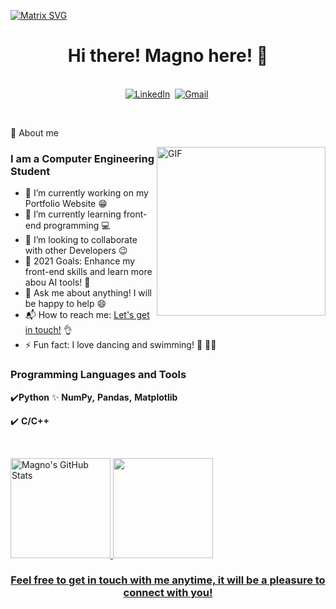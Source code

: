   [![Matrix SVG](https://raw.githubusercontent.com/rodrigograca31/rodrigograca31/master/matrix.svg)](https://www.youtube.com/watch?v=SDkAGkd4NLc) 
<div>
  
<p>
  <h1 align="center"><b>Hi there! Magno here! 👋</b></h1>
</p>

<a href="https://github.com/magnoClovis"> </a>

<p align="center">
<br>
<a href="https://www.linkedin.com/in/clovismagno"><img src="https://img.shields.io/badge/linkedin-%230077B5.svg?&style=for-the-badge&logo=linkedin&logoColor=white" alt="LinkedIn" /></a>&nbsp;
<a href="mailto:clovismagno45@gmail.com?subject=Hello%20Magno"> <img src="https://img.shields.io/badge/gmail-%23D14836.svg?&style=for-the-badge&logo=gmail&logoColor=white" alt="Gmail"/></a>&nbsp;
<!--<a href="https://kkvanonymous.github.io/"><img alt="Website" src="https://img.shields.io/website?style=for-the-badge&up_message=portfolio&url=https%3A%2F%2Fkkvanonymous.github.io%2F"></a>-->
</p>

<br>

💬 
About me

<img align="right" height="270px" alt="GIF" src="https://i.pinimg.com/originals/e4/26/70/e426702edf874b181aced1e2fa5c6cde.gif" />

### I am a Computer Engineering Student
- 🔭 I’m currently working on my Portfolio Website :grin:
- 🌱 I’m currently learning front-end programming :computer: 
- 👯 I’m looking to collaborate with other Developers :wink:
- 🥅 2021 Goals: Enhance my front-end skills and learn more abou AI tools! :robot:
- 💬 Ask me about anything! I will be happy to help :smile:
- 📬 How to reach me: [Let's get in touch!](https://www.linkedin.com/in/clovismagno) :ok_hand:
- ⚡ Fun fact: I love dancing and swimming! :man_dancing: :swimming_man:


### Programming Languages and Tools

✔️**Python** ✨ **NumPy,** **Pandas,** **Matplotlib**
 
✔️ **C/C++**

<br>

 
</p>
<div>
<a href="https://github.com/magnoClovis">
<img height="160em"  src="https://github-readme-stats.vercel.app/api?username=magnoClovis&show_icons=true&&theme=great-gatsby&include_all_commits=true&count_private=true" alt = "Magno's GitHub Stats"/> 
<img height="160em"  src="https://github-readme-stats.vercel.app/api/top-langs/?username=magnoClovis&layout=compact&langs_count=7&theme=great-gatsby"/>
</div>

<h3 align="center">Feel free to get in touch with me anytime, it will be a pleasure to connect with you!</h3>

